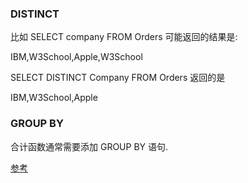 ### DISTINCT
比如 SELECT company FROM Orders 可能返回的结果是:

IBM,W3School,Apple,W3School

SELECT DISTINCT Company FROM Orders 返回的是

IBM,W3School,Apple

### GROUP BY
合计函数通常需要添加 GROUP BY 语句.

[参考](http://www.w3school.com.cn/sql/sql_groupby.asp)
